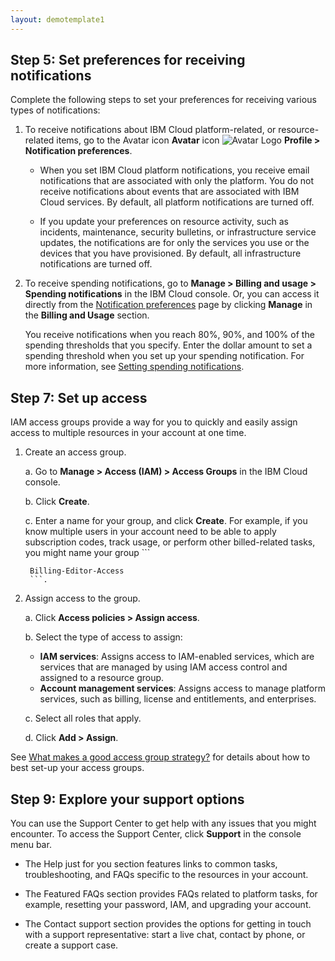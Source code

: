```yaml
---
layout: demotemplate1
---
```


## Step 5: Set preferences for receiving notifications

Complete the following steps to set your preferences for receiving various types of notifications:

1. To receive notifications about IBM Cloud platform-related, or resource-related items, go to the Avatar icon **Avatar** icon ![Avatar Logo](/DocasCodeExam/assets/images/icon.png "Avatar icon") **Profile > Notification preferences**.

   - When you set IBM Cloud platform notifications, you receive email notifications that are associated with only the platform. 
     You do not receive notifications about events that are associated with IBM Cloud services. By default, all platform notifications 
	 are turned off.
	 
   - If you update your preferences on resource activity, such as incidents, maintenance, security bulletins, or infrastructure service updates, 
     the notifications are for only the services you use or the devices that you have provisioned. By default, all infrastructure notifications 
	 are turned off.
	 
2. To receive spending notifications, go to **Manage > Billing and usage > Spending notifications** in the IBM Cloud console. Or, you can access it 
   directly from the [Notification preferences](https://cloud.ibm.com/login?redirect=%2Fuser%2Fnotifications) page by clicking **Manage** in 
   the **Billing and Usage** section.
   
   You receive notifications when you reach 80%, 90%, and 100% of the spending thresholds that you specify. Enter the dollar amount to set a spending
   threshold when you set up your spending notification. For more information, see [Setting spending notifications](https://cloud.ibm.com/docs/billing-usage?topic=billing-usage-spending).
   
## Step 7: Set up access

IAM access groups provide a way for you to quickly and easily assign access to multiple resources in your account at one time.

1. Create an access group.

     a. Go to **Manage > Access (IAM) > Access Groups** in the IBM Cloud console.
     
     b. Click **Create**.
	 
	 c. Enter a name for your group, and click **Create**. For example, if you know multiple users in your account need to be able to apply subscription 
		codes, track usage, or perform other billed-related tasks, you might name your group ```
		
		Billing-Editor-Access		
		```.
	  
2. Assign access to the group.

     a. Click **Access policies > Assign access**.
   
     b. Select the type of access to assign:
	 
	 - **IAM services**: Assigns access to IAM-enabled services, which are services that are managed by using IAM access control and assigned 
	      to a resource group.
	 - **Account management services**: Assigns access to manage platform services, such as billing, license and entitlements, and enterprises.

     c. Select all roles that apply.
   
     d. Click **Add > Assign**.

See [What makes a good access group strategy?](https://cloud.ibm.com/docs/account?topic=account-account_setup#resource-group-strategy) for details about how to best set-up your access groups.

## Step 9: Explore your support options

You can use the Support Center to get help with any issues that you might encounter. To access the Support Center, click **Support** in the console menu 
bar.

- The Help just for you section features links to common tasks, troubleshooting, and FAQs specific to the resources in your account.

- The Featured FAQs section provides FAQs related to platform tasks, for example, resetting your password, IAM, and upgrading your account.

- The Contact support section provides the options for getting in touch with a support representative: start a live chat, contact by phone, or create a support case.

